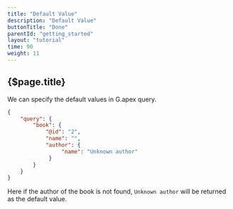 ```yaml
---
title: "Default Value"
description: "Default Value"
buttonTitle: "Done"
parentId: "getting_started"
layout: "tutorial"
time: 90
weight: 11
---
```


## {$page.title}

We can specify the default values in G.apex query.

```JSON
{
    "query": {
        "book": {
            "@id": "2",
            "name": "",
            "author": {
                 "name": "Unknown author"
             }
        }
    }
}
```

Here if the author of the book is not found, `Unknown author` will be returned as the default value.

